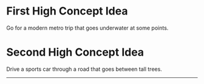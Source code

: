 # First High Concept Idea

Go for a modern metro trip that goes underwater at some points.

# Second High Concept Idea

Drive a sports car through a road that goes between tall trees.

---
